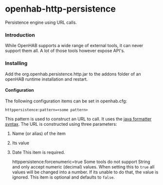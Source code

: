 openhab-http-persistence
=======================

Persistence engine using URL calls.

### Introduction

While OpenHAB supports a wide range of external tools, it can never support them all. A lot of those tools however expose API's.  

### Installing

Add the org.openhab.persistence.http<version>.jar to the addons folder of an openHAB runtime installation and restart.

#### Configuration

The following configuration items can be set in openhab.cfg:

    httppersistence:pattern=<some pattern>
This pattern is used to construct an URL to call. It uses the [java formatter syntax](https://docs.oracle.com/javase/7/docs/api/java/util/Formatter.html#syntax). The URL is constructed using three parameters:
1. Name (or alias) of the item
2. Its value
3. Date
This item is required.

    httppersistence:forcenumeric=true
Some tools do not support String and only accept numeric (decimal) values. When setting this to ``true`` all values will be changed into a number. If its unable to do that, the value is ignored. This item is optional and defaults to ``false``.  

